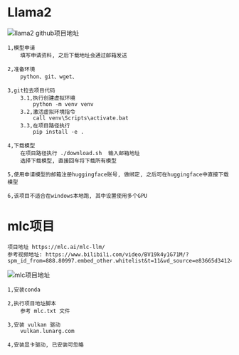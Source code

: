 # Llama2

![llama2 github项目地址](https://github.com/facebookresearch/llama)

    1,模型申请
        填写申请资料, 之后下载地址会通过邮箱发送

    2,准备环境
        python、git、wget、

    3,git拉去项目代码
        3.1,执行创建虚拟环境
            python -m venv venv
        3.2,激活虚拟环境指令
            call venv\Scripts\activate.bat
        3.3,在项目路径执行
            pip install -e .

    4,下载模型
        在项目路径执行 ./download.sh  输入邮箱地址
        选择下载模型, 直接回车将下载所有模型

    5,使用申请模型的邮箱注册huggingface账号, 做绑定, 之后可在huggingface中直接下载模型

    6,该项目不适合在windows本地跑, 其中设置使用多个GPU

# mlc项目
    
    项目地址 https://mlc.ai/mlc-llm/
    参考视频地址: https://www.bilibili.com/video/BV19k4y1G71M/?spm_id_from=888.80997.embed_other.whitelist&t=11&vd_source=e83665d34124bc7234f454865d7047b8

![mlc项目地址](https://github.com/mlc-ai/mlc-llm)

    1,安装conda

    2,执行项目地址脚本
        参考 mlc.txt 文件

    3,安装 vulkan 驱动
        vulkan.lunarg.com

    4,安装显卡驱动, 已安装可忽略
